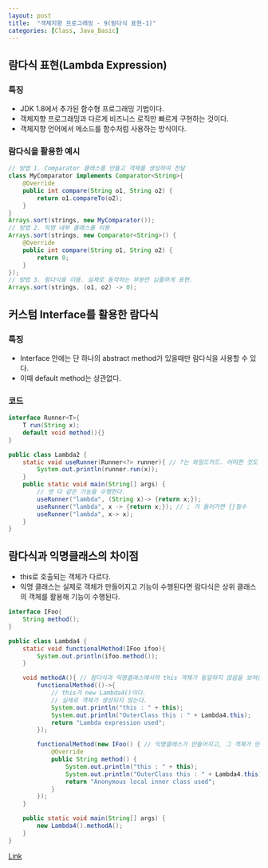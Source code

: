 ```yaml
---
layout: post
title:  "객체지향 프로그래밍 - 9(람다식 표현-1)"
categories: [Class, Java_Basic]
---
```


## 람다식 표현(Lambda Expression)
### 특징
- JDK 1.8에서 추가된 함수형 프로그래밍 기법이다.
- 객체지향 프로그래밍과 다르게 비즈니스 로직만 빠르게 구현하는 것이다.
- 객체지향 언어에서 메소드를 함수처럼 사용하는 방식이다.

### 람다식을 활용한 예시
```java
// 방법 1. Comparator 클래스를 만들고 객체를 생성하여 전달
class MyComparator implements Comparator<String>{
    @Override
    public int compare(String o1, String o2) {
        return o1.compareTo(o2);
    }
}
Arrays.sort(strings, new MyComparator());
// 방법 2. 익명 내부 클래스를 이용
Arrays.sort(strings, new Comparator<String>() {
    @Override
    public int compare(String o1, String o2) {
        return 0;
    }
});
// 방법 3. 람다식을 이용. 실제로 동작하는 부분만 심플하게 표현.
Arrays.sort(strings, (o1, o2) -> 0);
```

## 커스텀 Interface를 활용한 람다식
### 특징
- Interface 안에는 단 하나의 abstract method가 있을때만 람다식을 사용할 수 있다.
- 이때 default method는 상관없다.

### 코드
```java
interface Runner<T>{
    T run(String x);
    default void method(){}
}

public class Lambda2 {
    static void useRunner(Runner<?> runner){ // ?는 와일드카드. 어떠한 것도 들어올 수 있다.
        System.out.println(runner.run(x));
    }
    public static void main(String[] args) {
    	// 셋 다 같은 기능을 수행한다.
        useRunner("lambda", (String x)-> {return x;});
        useRunner("lambda", x -> {return x;}); // ; 가 들어가면 {}필수
        useRunner("lambda", x-> x);
    }
}
```

## 람다식과 익명클래스의 차이점
- this로 호출되는 객체가 다르다.
- 익명 클래스는 실제로 객체가 만들어지고 기능이 수행된다면 람다식은 상위 클래스의 객체를 활용해 기능이 수행된다.

```java
interface IFoo{
    String method();
}

public class Lambda4 {
    static void functionalMethod(IFoo ifoo){
        System.out.println(ifoo.method());
    }

    void methodA(){ // 람다식과 익명클래스에서의 this 객체가 동일하지 않음을 보여준다.
        functionalMethod(()->{
            // this가 new Lambda4()이다.
            // 실제로 객체가 생성되지 않는다.
            System.out.println("this : " + this);
            System.out.println("OuterClass this : " + Lambda4.this);
            return "Lambda expression used";
        });

        functionalMethod(new IFoo() { // 익명클래스가 만들어지고, 그 객체가 만들어지는 과정
            @Override
            public String method() {
                System.out.println("this : " + this);
                System.out.println("OuterClass this : " + Lambda4.this);
                return "Anonymous local inner class used";
            }
        });
    }

    public static void main(String[] args) {
        new Lambda4().methodA();
    }
}
```


[Link](https://github.com/chundh/java-til/tree/master/5_JavaAdvanced/src/com/company/day3/Lambda)